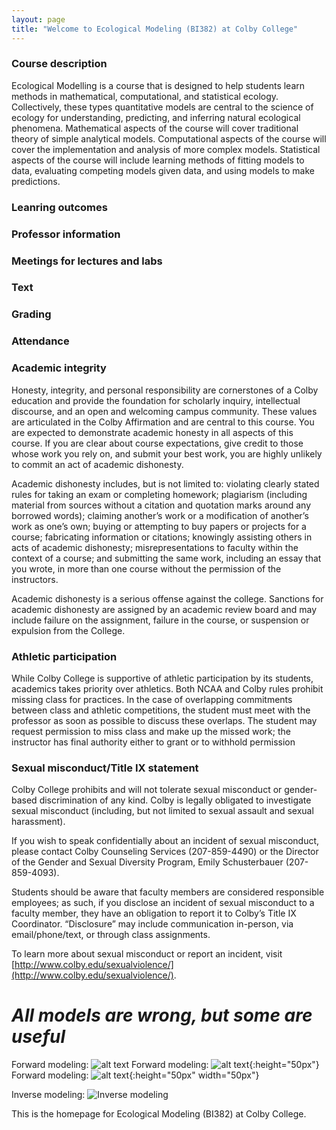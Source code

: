 ```yaml
---
layout: page
title: "Welcome to Ecological Modeling (BI382) at Colby College"
---
```


### Course description
Ecological Modelling is a course that is designed to help students learn methods in mathematical, computational, and statistical ecology. Collectively, these types quantitative models are central to the science of ecology for understanding, predicting, and inferring natural ecological phenomena. Mathematical aspects of the course will cover traditional theory of simple analytical models. Computational aspects of the course will cover the implementation and analysis of more complex models. Statistical aspects of the course will include learning methods of fitting models to data, evaluating competing models given data, and using models to make predictions.

### Leanring outcomes

### Professor information

### Meetings for lectures and labs

### Text

### Grading

### Attendance

### Academic integrity

Honesty, integrity, and personal responsibility are cornerstones of a Colby education and provide the foundation for scholarly inquiry, intellectual discourse, and an open and welcoming campus community. These values are articulated in the Colby Affirmation and are central to this course. You are expected to demonstrate academic honesty in all aspects of this course. If you are clear about course expectations, give credit to those whose work you rely on, and submit your best work, you are highly unlikely to commit an act of academic dishonesty.

Academic dishonesty includes, but is not limited to: violating clearly stated rules for taking an exam or completing homework; plagiarism (including material from sources without a citation and quotation marks around any borrowed words); claiming another’s work or a modification of another’s work as one’s own; buying or attempting to buy papers or projects for a course; fabricating information or citations; knowingly assisting others in acts of academic dishonesty; misrepresentations to faculty within the context of a course; and submitting the same work, including an essay that you wrote, in more than one course without the permission of the instructors.

Academic dishonesty is a serious offense against the college. Sanctions for academic dishonesty are assigned by an academic review board and may include failure on the assignment, failure in the course, or suspension or expulsion from the College.

### Athletic participation

While Colby College is supportive of athletic participation by its students, academics takes priority over athletics. Both NCAA and Colby rules prohibit missing class for practices. In the case of overlapping commitments between class and athletic competitions, the student must meet with the professor as soon as possible to discuss these overlaps. The student may request permission to miss class and make up the missed work; the instructor has final authority either to grant or to withhold permission

### Sexual misconduct/Title IX statement

Colby College prohibits and will not tolerate sexual misconduct or gender-based discrimination of any kind. Colby is legally obligated to investigate sexual misconduct (including, but not limited to sexual assault and sexual harassment).

If you wish to speak confidentially about an incident of sexual misconduct, please contact Colby Counseling Services (207-859-4490) or the Director of the Gender and Sexual Diversity Program, Emily Schusterbauer (207-859-4093).

Students should be aware that faculty members are considered responsible employees; as such, if you disclose an incident of sexual misconduct to a faculty member, they have an obligation to report it to Colby’s Title IX Coordinator. “Disclosure” may include communication in-person, via email/phone/text, or through class assignments.

To learn more about sexual misconduct or report an incident, visit [http://www.colby.edu/sexualviolence/](http://www.colby.edu/sexualviolence/).

# *All models are wrong, but some are useful* 


Forward modeling: ![alt text](https://imgs.xkcd.com/comics/sustainable.png "Though 100 years is longer than a lot of our resources.")
Forward modeling: ![alt text](https://imgs.xkcd.com/comics/sustainable.png "Though 100 years is longer than a lot of our resources."){:height="50px"}
Forward modeling: ![alt text](https://imgs.xkcd.com/comics/sustainable.png "Though 100 years is longer than a lot of our resources."){:height="50px" width="50px"}

Inverse modeling: ![Inverse modeling](https://imgs.xkcd.com/comics/linear_regression.png "The 95% confidence interval suggests Rexthor's dog could also be a cat, or possibly a teapot.")


This is the homepage for Ecological Modeling (BI382) at Colby College.
